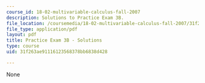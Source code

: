 ```yaml
---
course_id: 18-02-multivariable-calculus-fall-2007
description: Solutions to Practice Exam 3B.
file_location: /coursemedia/18-02-multivariable-calculus-fall-2007/31f263ae91116123568378bb6838d428_prac3bsol.pdf
file_type: application/pdf
layout: pdf
title: Practice Exam 3B - Solutions
type: course
uid: 31f263ae91116123568378bb6838d428

---
```

None